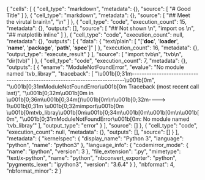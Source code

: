 {
 "cells": [
  {
   "cell_type": "markdown",
   "metadata": {},
   "source": [
    "# Good Title"
   ]
  },
  {
   "cell_type": "markdown",
   "metadata": {},
   "source": [
    "## Meet the virutal brain\n",
    "\n"
   ]
  },
  {
   "cell_type": "code",
   "execution_count": 15,
   "metadata": {},
   "outputs": [],
   "source": [
    "## Not shown \n",
    "import os \n",
    "## matplotlib inline"
   ]
  },
  {
   "cell_type": "code",
   "execution_count": null,
   "metadata": {},
   "outputs": [
    {
     "data": {
      "text/plain": [
       "['__doc__', '__loader__', '__name__', '__package__', '__path__', '__spec__']"
      ]
     },
     "execution_count": 16,
     "metadata": {},
     "output_type": "execute_result"
    }
   ],
   "source": [
    "import tvb\n",
    "tvb\n",
    "dir(tvb)"
   ]
  },
  {
   "cell_type": "code",
   "execution_count": 7,
   "metadata": {},
   "outputs": [
    {
     "ename": "ModuleNotFoundError",
     "evalue": "No module named 'tvb_libray'",
     "traceback": [
      "\u001b[0;31m---------------------------------------------------------------------------\u001b[0m",
      "\u001b[0;31mModuleNotFoundError\u001b[0m                       Traceback (most recent call last)",
      "\u001b[0;32m<ipython-input-7-427e6acc3bbc>\u001b[0m in \u001b[0;36m<module>\u001b[0;34m()\u001b[0m\n\u001b[0;32m----> 1\u001b[0;31m \u001b[0;32mimport\u001b[0m \u001b[0mtvb_libray\u001b[0m\u001b[0;34m\u001b[0m\u001b[0m\n\u001b[0m",
      "\u001b[0;31mModuleNotFoundError\u001b[0m: No module named 'tvb_libray'"
     ],
     "output_type": "error"
    }
   ],
   "source": []
  },
  {
   "cell_type": "code",
   "execution_count": null,
   "metadata": {},
   "outputs": [],
   "source": []
  }
 ],
 "metadata": {
  "kernelspec": {
   "display_name": "Python 3",
   "language": "python",
   "name": "python3"
  },
  "language_info": {
   "codemirror_mode": {
    "name": "ipython",
    "version": 3
   },
   "file_extension": ".py",
   "mimetype": "text/x-python",
   "name": "python",
   "nbconvert_exporter": "python",
   "pygments_lexer": "ipython3",
   "version": "3.6.4"
  }
 },
 "nbformat": 4,
 "nbformat_minor": 2
}
